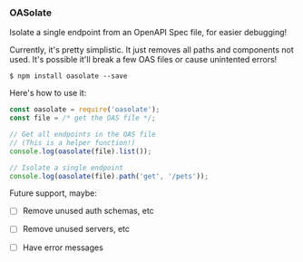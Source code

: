 ### OASolate

Isolate a single endpoint from an OpenAPI Spec file, for easier debugging!

Currently, it's pretty simplistic. It just removes all paths and components not used. It's possible it'll break a few OAS files or cause unintented errors!

```
$ npm install oasolate --save
```

Here's how to use it:

```javascript
const oasolate = require('oasolate');
const file = /* get the OAS file */;

// Get all endpoints in the OAS file
// (This is a helper function!)
console.log(oasolate(file).list());

// Isolate a single endpoint
console.log(oasolate(file).path('get', '/pets'));
```

Future support, maybe:

  - [ ] Remove unused auth schemas, etc
  - [ ] Remove unused servers, etc
  - [ ] Have error messages

